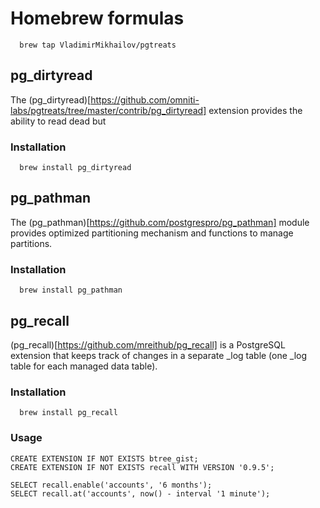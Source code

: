 # Homebrew formulas

```
  brew tap VladimirMikhailov/pgtreats
```

## pg_dirtyread

The (pg_dirtyread)[https://github.com/omniti-labs/pgtreats/tree/master/contrib/pg_dirtyread]
extension provides the ability to read dead but

### Installation

```
  brew install pg_dirtyread
```

## pg_pathman

The (pg_pathman)[https://github.com/postgrespro/pg_pathman] module provides optimized partitioning mechanism and
functions to manage partitions.

### Installation

```
  brew install pg_pathman
```

## pg_recall

(pg_recall)[https://github.com/mreithub/pg_recall] is a PostgreSQL extension that keeps track of changes in a separate
_log table (one _log table for each managed data table).

### Installation

```
  brew install pg_recall
```

### Usage

```psql
CREATE EXTENSION IF NOT EXISTS btree_gist;
CREATE EXTENSION IF NOT EXISTS recall WITH VERSION '0.9.5';

SELECT recall.enable('accounts', '6 months');
SELECT recall.at('accounts', now() - interval '1 minute');
```
